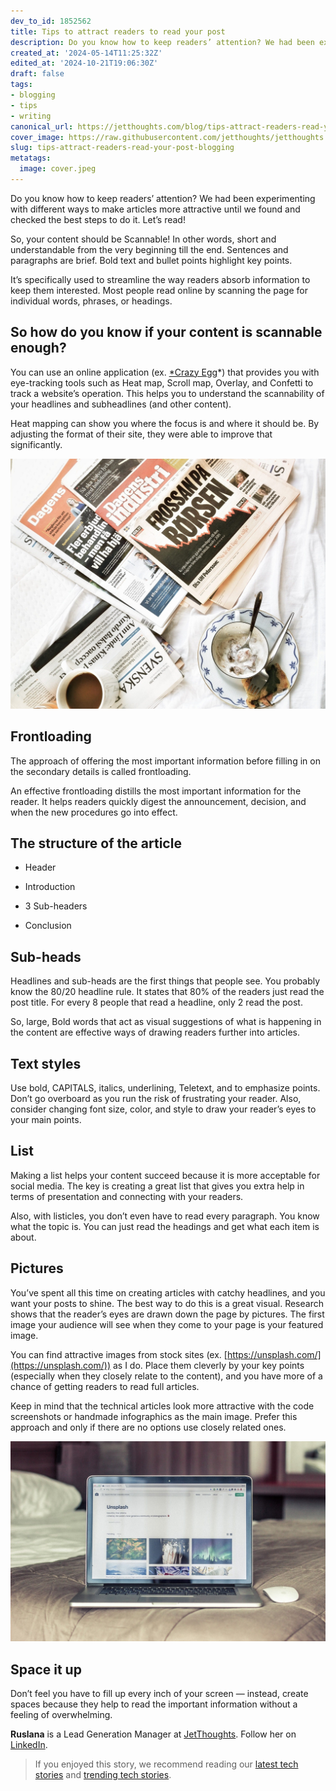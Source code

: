 ```yaml
---
dev_to_id: 1852562
title: Tips to attract readers to read your post
description: Do you know how to keep readers’ attention? We had been experimenting with different ways to make...
created_at: '2024-05-14T11:25:32Z'
edited_at: '2024-10-21T19:06:30Z'
draft: false
tags:
- blogging
- tips
- writing
canonical_url: https://jetthoughts.com/blog/tips-attract-readers-read-your-post-blogging/
cover_image: https://raw.githubusercontent.com/jetthoughts/jetthoughts.github.io/master/content/blog/tips-attract-readers-read-your-post-blogging/cover.jpeg
slug: tips-attract-readers-read-your-post-blogging
metatags:
  image: cover.jpeg
---
```

Do you know how to keep readers’ attention? We had been experimenting with different ways to make articles more attractive until we found and checked the best steps to do it. Let’s read!

So, your content should be Scannable! In other words, short and understandable from the very beginning till the end. Sentences and paragraphs are brief. Bold text and bullet points highlight key points.

It’s specifically used to streamline the way readers absorb information to keep them interested. Most people read online by scanning the page for individual words, phrases, or headings.

## So how do you know if your content is scannable enough?

You can use an online application (ex. [*Crazy Egg](https://www.crazyegg.com/)*) that provides you with eye-tracking tools such as Heat map, Scroll map, Overlay, and Confetti to track a website’s operation. This helps you to understand the scannability of your headlines and subheadlines (and other content).

Heat mapping can show you where the focus is and where it should be. By adjusting the format of their site, they were able to improve that significantly.

![Photo by [Malin Strandvall](https://unsplash.com/@malinstrandvall?utm_source=unsplash&utm_medium=referral&utm_content=creditCopyText) on [Unsplash](https://unsplash.com/s/photos/magazine-article?utm_source=unsplash&utm_medium=referral&utm_content=creditCopyText)](file_0.jpeg)

## Frontloading

The approach of offering the most important information before filling in on the secondary details is called frontloading.

An effective frontloading distills the most important information for the reader. It helps readers quickly digest the announcement, decision, and when the new procedures go into effect.

## The structure of the article

* Header

* Introduction

* 3 Sub-headers

* Conclusion

## Sub-heads

Headlines and sub-heads are the first things that people see. You probably know the 80/20 headline rule. It states that 80% of the readers just read the post title. For every 8 people that read a headline, only 2 read the post.

So, large, Bold words that act as visual suggestions of what is happening in the content are effective ways of drawing readers further into articles.

## Text styles

Use bold, CAPITALS, italics, underlining, Teletext, and to emphasize points. Don’t go overboard as you run the risk of frustrating your reader. Also, consider changing font size, color, and style to draw your reader’s eyes to your main points.

## List

Making a list helps your content succeed because it is more acceptable for social media. The key is creating a great list that gives you extra help in terms of presentation and connecting with your readers.

Also, with listicles, you don’t even have to read every paragraph. You know what the topic is. You can just read the headings and get what each item is about.

## Pictures

You’ve spent all this time on creating articles with catchy headlines, and you want your posts to shine. The best way to do this is a great visual. Research shows that the reader’s eyes are drawn down the page by pictures. The first image your audience will see when they come to your page is your featured image.

You can find attractive images from stock sites (ex. [https://unsplash.com/](https://unsplash.com/)) as I do. Place them cleverly by your key points (especially when they closely relate to the content), and you have more of a chance of getting readers to read full articles.

Keep in mind that the technical articles look more attractive with the code screenshots or handmade infographics as the main image. Prefer this approach and only if there are no options use closely related ones.

![Photo by [Bram Naus](https://unsplash.com/@bramnaus?utm_source=unsplash&utm_medium=referral&utm_content=creditCopyText) on [Unsplash](https://unsplash.com/s/photos/unsplash-laptop?utm_source=unsplash&utm_medium=referral&utm_content=creditCopyText)](file_1.jpeg)

## Space it up

Don’t feel you have to fill up every inch of your screen — instead, create spaces because they help to read the important information without a feeling of overwhelming.

**Ruslana** is a Lead Generation Manager at [JetThoughts](https://www.jetthoughts.com/). Follow her on [LinkedIn](https://www.linkedin.com/in/ruslana-brykaliuk-970016135/).
>  If you enjoyed this story, we recommend reading our [latest tech stories](https://jtway.co/latest) and [trending tech stories](https://jtway.co/trending).
